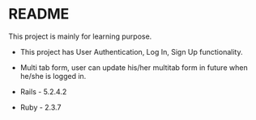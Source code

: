 # README

This project is mainly for learning purpose.

* This project has User Authentication, Log In, Sign Up functionality.

* Multi tab form, user can update his/her multitab form in future when he/she is logged in.

* Rails - 5.2.4.2
* Ruby - 2.3.7
